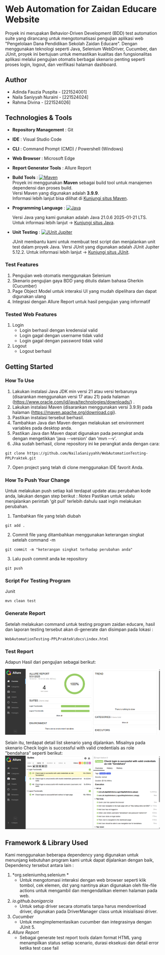 # Web Automation for Zaidan Educare Website
Proyek ini merupakan Behavior-Driven Development (BDD) test automation suite yang dirancang untuk mengotomatisasi pengujian aplikasi web "Pengelolaan Dana Pendidikan Sekolah Zaidan Educare". Dengan menggunakan teknologi seperti Java, Selenium WebDriver, Cucumber, dan JUnit, proyek ini bertujuan untuk memastikan kualitas dan fungsionalitas aplikasi melalui pengujian otomatis berbagai skenario penting seperti proses login, logout, dan verifikasi halaman dashboard.


## Author 
* Adinda Fauzia Puspita - [221524001]
* Naila Saniyyah Nuraini - [221524024]
* Rahma Divina - [221524026]

## Technologies & Tools 
* **Repository Management** : Git
* **IDE** : Visual Studio Code
* **CLI** : Command Prompt (CMD) / Powershell (Windows)
* **Web Browser** : Microsoft Edge
* **Report Generator Tools** : Allure Report
* **Build Tools** : [![Maven](https://img.shields.io/badge/Maven-3.9.9-blue)](https://maven.apache.org/)  
  Proyek ini menggunakan **Maven** sebagai build tool untuk manajemen dependensi dan proses build.  
  Versi Maven yang digunakan adalah **3.9.9**.  
  Informasi lebih lanjut bisa dilihat di [Kunjungi situs Maven](https://maven.apache.org/).

* **Programming Language** : [![Java](https://img.shields.io/badge/Java-21.0.6%202025--01--21%20LTS-red)](https://www.java.com/)

  Versi Java yang kami gunakan adalah Java 21.0.6 2025-01-21 LTS. 
  Untuk informasi lebih lanjut -> [Kunjungi situs Java](https://www.java.com/).

* **Unit Testing** : [![JUnit Jupiter](https://img.shields.io/badge/JUnit%20Jupiter-5.12.2-green)](https://junit.org/)

  JUnit membantu kami untuk membuat test script dan menjalankan unit test dalam proyek Java. 
  Versi JUnit yang digunakan adalah JUnit Jupiter 5.12.2. 
  Untuk informasi lebih lanjut -> [Kunjungi situs JUnit](https://junit.org/).

### Test Features
1. Pengujian web otomatis menggunakan Selenium
2. Skenario pengujian gaya BDD yang ditulis dalam bahasa Gherkin (Cucumber)
3. Page Object Model untuk interaksi UI yang mudah dipelihara dan dapat digunakan ulang
4. Integrasi dengan Allure Report untuk hasil pengujian yang informatif

### Tested Web Features
1. Login
    -  Login berhasil dengan kredensial valid
    -  Login gagal dengan username tidak valid
    -  Login gagal dengan password tidak valid
2. Logout
    -  Logout berhasil 

## Getting Started 
### How To Use
1. Lakukan instalasi Java JDK min versi 21 atau versi terbarunya (disarankan menggunakan versi 17 atau 21) pada halaman (https://www.oracle.com/id/java/technologies/downloads/) .
2. Lakukan instalasi Maven (disarankan menggunakan versi 3.9.9) pada halaman (https://maven.apache.org/download.cgi).
3. Pastikan instalasi tersebut berhasil.
4. Tambahkan Java dan Maven dengan melakukan set environment variables pada desktop anda.
5. Pastikan Java dan Maven dapat digunakan pada perangkat anda dengan mengetikkan 'java --version' dan 'mvn --v'.
6. Jika sudah berhasil, clone repository ini ke perangkat anda dengan cara:
```
git clone https://github.com/NailaSaniyyahh/WebAutomationTesting-PPLPraktek.git
```
7. Open project yang telah di clone menggunakan IDE favorit Anda.

### How To Push Your Change
Untuk melakukan push setiap kali terdapat update atau perubahan kode anda, lakukan dengan step berikut : 
*Notes* Pastikan untuk selalu menjalankan perintah 'git pull' terlebih dahulu saat ingin melakukan perubahan.

1. Tambahkan file yang telah diubah 
```
git add .
```
2. Commit file yang ditambahkan menggunakan keterangan singkat setelah command -m 
```
git commit -m "keterangan singkat terhadap perubahan anda"
```
3. Lalu push commit anda ke repository 
```
git push 
```

### Script For Testing Program   
Junit
```
mvn clean test
```

### Generate Report
Setelah melakukan command untuk testing program zaidan educare, hasil dan laporan testing tersebut akan di-generate dan disimpan pada lokasi :
```
WebAutomationTesting-PPLPraktek\docs\index.html
```

### Test Report 
Adapun Hasil dari pengujian sebagai berikut:

![alt text](image.png)

Selain itu, terdapat detail list skenario yang dijalankan. Misalnya pada skenario Check login is successful with valid credentials as role "bendahara" seperti berikut:
![alt text](image-1.png)

## Framework & Library Used
Kami menggunakan beberapa dependency yang digunakan untuk menunjang kebutuhan program kami untuk dapat dijalankan dengan baik, Dependency tersebut antara lain : 
1. *org.seleniumhq.selenium * 
    - Untuk mengotomasi interaksi dengan web browser seperti klik tombol, cek elemen, dst yang nantinya akan digunakan oleh file-file actions untuk mengambil dan mengendalikan elemen halaman pada web. 
2. *io.github.bonigarcia* 
    - Untuk setup driver secara otomatis tanpa harus mendownload driver, digunakan pada DriverManager class untuk inisialisasi driver.
2. *Cucumber* 
    - Untuk mengimplementasikan cucumber dan integrasinya dengan JUnit 5.
2. *Allure Report* 
    - Sebagai generate test report tools dalam format HTML yang menampilkan status setiap scenario, durasi eksekusi dan detail error ketika test case fail